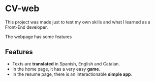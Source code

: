 # CV-web
This project was made just to test my own skills and what I learned as a Front-End developer.

The webpage has some features
## Features
* Texts are **translated** in Spanish, English and Catalan.
* In the home page, it has a very easy **game**.
* In the resume page, there is an interactionable **simple app**.
